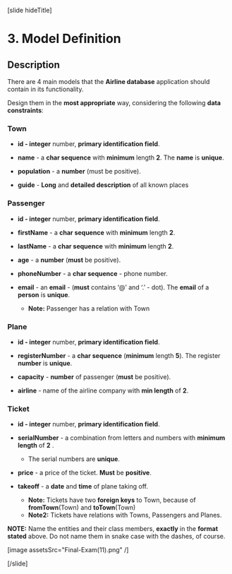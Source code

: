 [slide hideTitle]

# 3. Model Definition

## Description

There are 4 main models that the **Airline database** application should contain in its functionality.

Design them in the **most appropriate** way, considering the following **data constraints**:


### Town

- **id - integer** number, **primary identification field**.

- **name** - a **char sequence** with **minimum** length **2**. The **name** is **unique**.

- **population** - a **number** (must be positive). 

- **guide** - **Long** and **detailed description** of all known places

### Passenger

- **id - integer** number, **primary identification field**. 

- **firstName** - a **char sequence** with **minimum** length **2**.

- **lastName** - a **char sequence** with **minimum** length **2**.

- **age** -  a **number** (**must** be positive).

- **phoneNumber** - a **char sequence** - phone number. 

- **email** - an **email** - (**must** contains ‘@’ and ‘.’ - dot). The **email** of a **person** is **unique**.
    - **Note:** Passenger has a relation with Town

### Plane

- **id - integer** number, **primary identification field**.

- **registerNumber** - a **char sequence** (**minimum** length **5**). The register **number** is **unique**.

- **capacity** - **number** of passenger (**must** be positive).

- **airline** - name of the airline company with **min length** of **2**.

### Ticket

- **id - integer** number, **primary identification field**.

- **serialNumber** - a combination from letters and numbers with **minimum length** of **2** . 
    - The serial numbers are **unique**.

- **price** - a price of the ticket. **Must** be **positive**.

- **takeoff** -  а **date** and **time** of plane taking off.
    - **Note:** Tickets have two **foreign keys** to Town, because of **fromTown**(Town) and **toTown**(Town)
    - **Note2:** Tickets have relations with Towns, Passengers and Planes.  

**NOTE:** Name the entities and their class members, **exactly** in the **format stated** above. Do not name them in snake case with the dashes, of course. 

[image assetsSrc="Final-Exam(11).png" /]

[/slide]